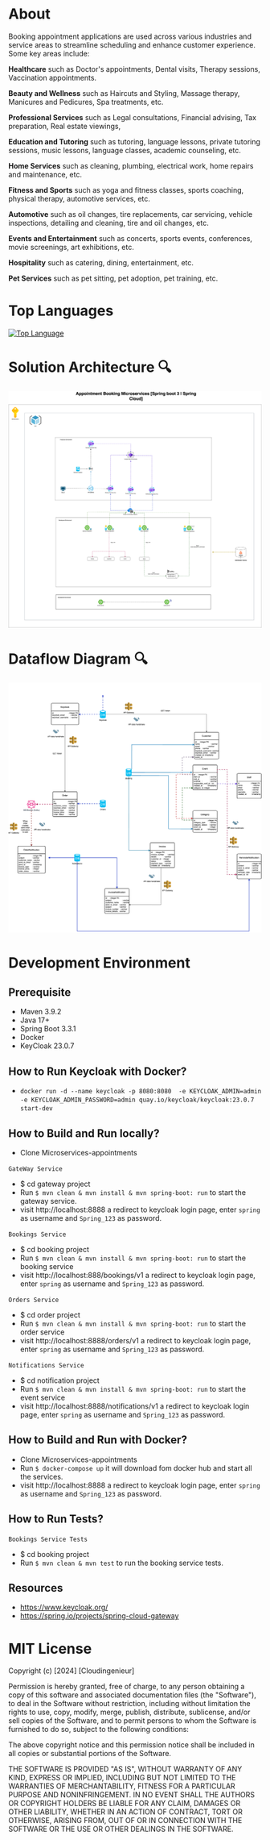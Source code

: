 # About
Booking appointment applications are used across various industries and service areas to streamline scheduling 
and enhance customer experience. Some key areas include: 

**Healthcare** such as Doctor's appointments, Dental visits, Therapy sessions, Vaccination appointments.

**Beauty and Wellness** such as Haircuts and Styling, Massage therapy, Manicures and Pedicures, Spa treatments, etc.

**Professional Services** such as Legal consultations, Financial advising, Tax preparation, Real estate viewings,

**Education and Tutoring** such as tutoring, language lessons, private tutoring sessions, music lessons, language classes,
academic counseling, etc.

**Home Services** such as cleaning, plumbing, electrical work, home repairs and maintenance, etc.

**Fitness and Sports** such as yoga and fitness classes, sports coaching, physical therapy, automotive services, etc.

**Automotive** such as oil changes, tire replacements, car servicing, vehicle inspections, detailing and cleaning, tire
and oil changes, etc.

**Events and Entertainment** such as concerts, sports events, conferences, movie screenings, art exhibitions, etc.

**Hospitality** such as catering, dining, entertainment, etc.

**Pet Services** such as pet sitting, pet adoption, pet training, etc.

# Top Languages
[![Top Language](https://img.shields.io/github/languages/top/cloudingenieur/microservices-appointments?style=flat-square)](https://github.com/cloudingenieur/microservices-appointments)


# Solution Architecture 🔍

<picture>
  <source media="(prefers-color-scheme: dark)" srcset="./docs/readme-assets/high-level-architecture-dark.png">
  <img src="./docs/finalv1_bookings_azure_diagram.png">
</picture>


# Dataflow Diagram 🔍

<picture>
  <source media="(prefers-color-scheme: dark)" srcset="./docs/readme-assets/high-level-architecture-dark.png">
  <img src="./docs/dataFlow_appointment_diagram.png">
</picture>

# Development Environment
## Prerequisite
- Maven 3.9.2
- Java 17+
- Spring Boot 3.3.1
- Docker
- KeyCloak 23.0.7

## How to Run Keycloak with Docker?
- `docker run -d --name keycloak -p 8080:8080  -e KEYCLOAK_ADMIN=admin -e KEYCLOAK_ADMIN_PASSWORD=admin quay.io/keycloak/keycloak:23.0.7 start-dev`

## How to Build and Run locally?
- Clone Microservices-appointments

`GateWay Service`
- $ cd gateway project
- Run `$ mvn clean & mvn install & mvn spring-boot: run` to start the gateway service.
- visit http://localhost:8888 a redirect to keycloak login page, enter `spring` as username and `Spring_123` as
  password.

`Bookings Service`
- $ cd booking project
- Run `$ mvn clean & mvn install & mvn spring-boot: run` to start the booking service
- visit http://localhost:888/bookings/v1 a redirect to keycloak login page, enter `spring` as username and `Spring_123` as password.

`Orders Service`
- $ cd order project
- Run `$ mvn clean & mvn install & mvn spring-boot: run` to start the order service
- visit http://localhost:8888/orders/v1 a redirect to keycloak login page, enter `spring` as username and `Spring_123` as password.

`Notifications Service`
- $ cd notification project
- Run `$ mvn clean & mvn install & mvn spring-boot: run` to start the event service
- visit http://localhost:8888/notifications/v1 a redirect to keycloak login page, enter `spring` as username and `Spring_123` as password.


## How to Build and Run with Docker?
- Clone Microservices-appointments
- Run `$ docker-compose up` it will download fom docker hub and start all the services.
- visit http://localhost:8888 a redirect to keycloak login page, enter `spring` as username and `Spring_123` as password.


## How to Run Tests?

`Bookings Service Tests`
- $ cd booking project
- Run `$ mvn clean & mvn test` to run the booking service tests.

## Resources
- https://www.keycloak.org/
- https://spring.io/projects/spring-cloud-gateway


# MIT License

Copyright (c) [2024] [Cloudingenieur]

Permission is hereby granted, free of charge, to any person obtaining a copy
of this software and associated documentation files (the "Software"), to deal
in the Software without restriction, including without limitation the rights
to use, copy, modify, merge, publish, distribute, sublicense, and/or sell
copies of the Software, and to permit persons to whom the Software is
furnished to do so, subject to the following conditions:

The above copyright notice and this permission notice shall be included in all
copies or substantial portions of the Software.

THE SOFTWARE IS PROVIDED "AS IS", WITHOUT WARRANTY OF ANY KIND, EXPRESS OR
IMPLIED, INCLUDING BUT NOT LIMITED TO THE WARRANTIES OF MERCHANTABILITY,
FITNESS FOR A PARTICULAR PURPOSE AND NONINFRINGEMENT. IN NO EVENT SHALL THE
AUTHORS OR COPYRIGHT HOLDERS BE LIABLE FOR ANY CLAIM, DAMAGES OR OTHER
LIABILITY, WHETHER IN AN ACTION OF CONTRACT, TORT OR OTHERWISE, ARISING FROM,
OUT OF OR IN CONNECTION WITH THE SOFTWARE OR THE USE OR OTHER DEALINGS IN THE
SOFTWARE.

